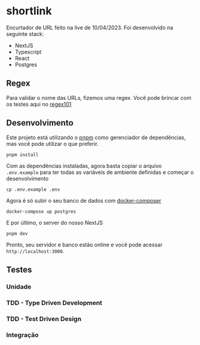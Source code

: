 # shortlink

Encurtador de URL feito na live de 10/04/2023. Foi desenvolvido na seguinte stack:

- NextJS
- Typescript
- React
- Postgres

## Regex

Para validar o nome das URLs, fizemos uma regex. Você pode brincar com os testes aqui no [regex101](https://regex101.com/r/QHjDDs/1)

## Desenvolvimento

Este projeto está utilizando o [pnpm](https://pnpm.io/) como gerenciador de dependências, mas você pode utilizar o que preferir.

```shell
pnpm install
```

Com as dependências instaladas, agora basta copiar o arquivo `.env.example` para ter todas as variáveis de ambiente definidas e começar o desenvolvimento

```shell
cp .env.example .env
```

Agora é só subir o seu banco de dados com [docker-composer](https://docs.docker.com/compose/install/)

```shell
docker-compose up postgres
```

E por último, o server do nosso NextJS

```shell
pnpm dev
```

Pronto, seu servidor e banco estão online e você pode acessar `http://localhost:3000`.


## Testes

### Unidade

### TDD - Type Driven Development

### TDD - Test Driven Design

### Integração

